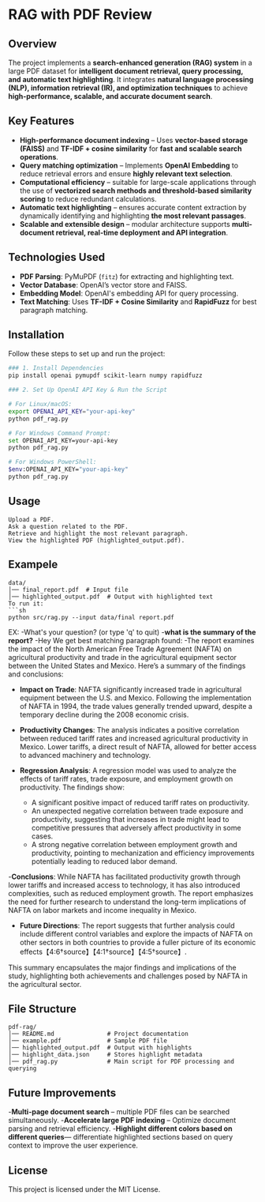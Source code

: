 # RAG with PDF Review

## Overview
The project implements a **search-enhanced generation (RAG) system** in a large PDF dataset for **intelligent document retrieval, query processing, and automatic text highlighting**.
It integrates **natural language processing (NLP), information retrieval (IR), and optimization techniques** to achieve **high-performance, scalable, and accurate document search**.

## Key Features
- **High-performance document indexing** – Uses **vector-based storage (FAISS)** and **TF-IDF + cosine similarity** for **fast and scalable search operations**.
- **Query matching optimization** – Implements **OpenAI Embedding** to reduce retrieval errors and ensure **highly relevant text selection**.
- **Computational efficiency** – suitable for large-scale applications through the use of **vectorized search methods and threshold-based similarity scoring** to reduce redundant calculations.
- **Automatic text highlighting** – ensures accurate content extraction by dynamically identifying and highlighting **the most relevant passages**.
- **Scalable and extensible design** – modular architecture supports **multi-document retrieval, real-time deployment and API integration**.

## Technologies Used
- **PDF Parsing**: PyMuPDF (`fitz`) for extracting and highlighting text.
- **Vector Database**: OpenAI’s vector store and FAISS.
- **Embedding Model**: OpenAI's embedding API for query processing.
- **Text Matching**: Uses **TF-IDF + Cosine Similarity** and **RapidFuzz** for best paragraph matching.

## Installation
Follow these steps to set up and run the project:

```sh
### 1. Install Dependencies
pip install openai pymupdf scikit-learn numpy rapidfuzz

### 2. Set Up OpenAI API Key & Run the Script

# For Linux/macOS:
export OPENAI_API_KEY="your-api-key"
python pdf_rag.py

# For Windows Command Prompt:
set OPENAI_API_KEY=your-api-key
python pdf_rag.py

# For Windows PowerShell:
$env:OPENAI_API_KEY="your-api-key"
python pdf_rag.py
```

## Usage
```
Upload a PDF.
Ask a question related to the PDF.
Retrieve and highlight the most relevant paragraph.
View the highlighted PDF (highlighted_output.pdf).
```
## Exampele
```
data/
│── final_report.pdf  # Input file
│── highlighted_output.pdf  # Output with highlighted text
To run it:
```sh
python src/rag.py --input data/final report.pdf
```
EX:
-What's your question? (or type 'q' to quit)
-**what is the summary of the report?**
-Hey We get best matching paragraph found:
-The report examines the impact of the North American Free Trade Agreement (NAFTA) on agricultural productivity and trade in the agricultural equipment sector between the United States and Mexico. Here’s a summary of the findings and conclusions:

- **Impact on Trade**: NAFTA significantly increased trade in agricultural equipment between the U.S. and Mexico. Following the implementation of NAFTA in 1994, the trade values generally trended upward, despite a temporary decline during the 2008 economic crisis.

- **Productivity Changes**: The analysis indicates a positive correlation between reduced tariff rates and increased agricultural productivity in Mexico. Lower tariffs, a direct result of NAFTA, allowed for better access to advanced machinery and technology.

- **Regression Analysis**: A regression model was used to analyze the effects of tariff rates, trade exposure, and employment growth on productivity. The findings show:
   - A significant positive impact of reduced tariff rates on productivity.
   - An unexpected negative correlation between trade exposure and productivity, suggesting that increases in trade might lead to competitive pressures that adversely affect productivity in some cases.
   - A strong negative correlation between employment growth and productivity, pointing to mechanization and efficiency improvements potentially leading to reduced labor demand.

-**Conclusions**: While NAFTA has facilitated productivity growth through lower tariffs and increased access to technology, it has also introduced complexities, such as reduced employment growth. The report emphasizes the need for further research to understand the long-term implications of NAFTA on labor markets and income inequality in Mexico.

- **Future Directions**: The report suggests that further analysis could include different control variables and explore the impacts of NAFTA on other sectors in both countries to provide a fuller picture of its economic effects【4:6†source】【4:1†source】【4:5†source】.

This summary encapsulates the major findings and implications of the study, highlighting both achievements and challenges posed by NAFTA in the agricultural sector.

## File Structure
```
pdf-rag/
│── README.md               # Project documentation
│── example.pdf             # Sample PDF file
│── highlighted_output.pdf  # Output with highlights
│── highlight_data.json     # Stores highlight metadata
│── pdf_rag.py              # Main script for PDF processing and querying
```

## Future Improvements

-**Multi-page document search** – multiple PDF files can be searched simultaneously.
-**Accelerate large PDF indexing** – Optimize document parsing and retrieval efficiency.
-**Highlight different colors based on different queries**— differentiate highlighted sections based on query context to improve the user experience.


## License
This project is licensed under the MIT License.
